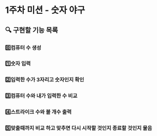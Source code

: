 # 1주차 미션 - 숫자 야구

## 🔍 구현할 기능 목록

### 0️⃣컴퓨터 수 생성
### 1️⃣숫자 입력
### 2️⃣입력한 수가 3자리고 숫자인지 확인
### 3️⃣컴퓨터 수와 내가 입력한 수 비교
### 4️⃣스트라이크 수와 볼 개수 출력
### 5️⃣맞출때까지 비교 하고 맞추면 다시 시작할 것인지 종료할 것인지 물음
